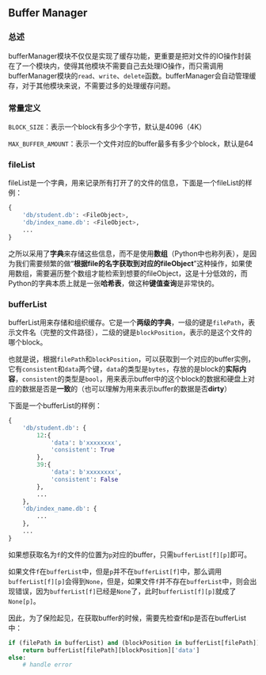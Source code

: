 ## Buffer Manager

### 总述

bufferManager模块不仅仅是实现了缓存功能，更重要是把对文件的IO操作封装在了一个模块内，使得其他模块不需要自己去处理IO操作，而只需调用bufferManager模块的`read`、`write`、`delete`函数。bufferManager会自动管理缓存，对于其他模块来说，不需要过多的处理缓存问题。

### 常量定义

`BLOCK_SIZE`：表示一个block有多少个字节，默认是4096（4K）

`MAX_BUFFER_AMOUNT`：表示一个文件对应的buffer最多有多少个block，默认是64

### fileList

fileList是一个字典，用来记录所有打开了的文件的信息，下面是一个fileList的样例：

```python
{
    'db/student.db': <FileObject>,
    'db/index_name.db': <FileObject>,
    ...
}
```

之所以采用了**字典**来存储这些信息，而不是使用**数组**（Python中也称列表），是因为我们需要频繁的做“**根据file的名字获取到对应的fileObject**”这种操作，如果使用数组，需要遍历整个数组才能检索到想要的fileObject，这是十分低效的，而Python的字典本质上就是一张**哈希表**，做这种**键值查询**是非常快的。

### bufferList

bufferList用来存储和组织缓存。它是一个**两级的字典**，一级的键是`filePath`，表示文件名（完整的文件路径），二级的键是`blockPosition`，表示的是这个文件的哪个block。

也就是说，根据`filePath`和`blockPosition`，可以获取到一个对应的buffer实例，它有`consistent`和`data`两个键，`data`的类型是`bytes`，存放的是block的**实际内容**，`consistent`的类型是`bool`，用来表示buffer中的这个block的数据和硬盘上对应的数据是否是**一致**的（也可以理解为用来表示buffer的数据是否**dirty**）

下面是一个bufferList的样例：

```python
{
    'db/student.db': {
        12:{
            'data': b'xxxxxxxx',
            'consistent': True
        },
        39:{
            'data': b'xxxxxxxx',
            'consistent': False
        },
        ...
    },
    'db/index_name.db': {
        ...
    },
    ...
}
```

如果想获取名为`f`的文件的位置为`p`对应的buffer，只需`bufferList[f][p]`即可。

如果文件`f`在`bufferList`中，但是`p`并不在`bufferList[f]`中，那么调用`bufferList[f][p]`会得到`None`，但是，如果文件`f`并不存在`bufferList`中，则会出现错误，因为`bufferList[f]`已经是`None`了，此时`bufferList[f][p]`就成了`None[p]`。

因此，为了保险起见，在获取buffer的时候，需要先检查f和p是否在bufferList中：

```python
if (filePath in bufferList) and (blockPosition in bufferList[filePath]):
    return bufferList[filePath][blockPosition]['data']
else:
    # handle error
```



